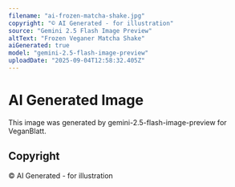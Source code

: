 ```yaml
---
filename: "ai-frozen-matcha-shake.jpg"
copyright: "© AI Generated - for illustration"
source: "Gemini 2.5 Flash Image Preview"
altText: "Frozen Veganer Matcha Shake"
aiGenerated: true
model: "gemini-2.5-flash-image-preview"
uploadDate: "2025-09-04T12:58:32.405Z"
---
```


# AI Generated Image

This image was generated by gemini-2.5-flash-image-preview for VeganBlatt.

## Copyright
© AI Generated - for illustration

